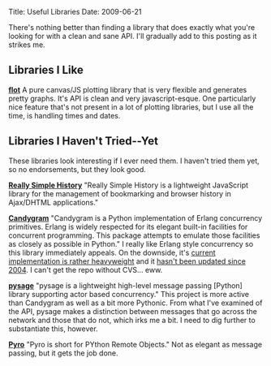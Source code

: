 Title: Useful Libraries
Date: 2009-06-21

There's nothing better than finding a library that does exactly what you're
looking for with a clean and sane API. I'll gradually add to this posting as
it strikes me.

Libraries I Like
----------------

**[flot](http://code.google.com/p/flot/)** A pure canvas/JS plotting library
that is very flexible and generates pretty graphs. It's API is clean and very
javascript-esque. One particularly nice feature that's not present in a lot of
plotting libraries, but I use all the time, is handling times and dates.

Libraries I Haven't Tried--Yet
------------------------------

These libraries look interesting if I ever need them. I haven't tried them
yet, so no endorsements, but they look good.

**[Really Simple History](http://code.google.com/p/reallysimplehistory/)**
"Really Simple History is a lightweight JavaScript library for the management
of bookmarking and browser history in Ajax/DHTML applications."

**[Candygram](http://candygram.sourceforge.net/)** "Candygram is a Python
implementation of Erlang concurrency primitives. Erlang is widely respected
for its elegant built-in facilities for concurrent programming. This package
attempts to emulate those facilities as closely as possible in Python." I
really like Erlang style concurrency so this library immediately appeals. On
the downside, it's [current implementation is rather
heavyweight](http://mail.python.org/pipermail/python-3000/2006-September/003718.html)
and it [hasn't been updated since 2004](http://candygram.sourceforge.net/). I
can't get the repo without CVS... eww.

**[pysage](http://code.google.com/p/pysage/)** "pysage is a lightweight
high-level message passing [Python] library supporting actor based
concurrency." This project is more active than Candygram as well as a bit more
Pythonic. From what I've examined of the API, pysage makes a distinction
between messages that go across the network and those that do not, which irks
me a bit. I need to dig further to substantiate this, however.

**[Pyro](http://pyro.sourceforge.net/)** "Pyro is short for PYthon Remote
Objects." Not as elegant as message passing, but it gets the job done.
